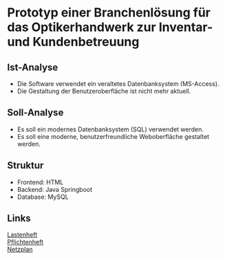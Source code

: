 # Prototyp einer Branchenlösung für das Optikerhandwerk zur Inventar- und Kundenbetreuung

## Ist-Analyse

- Die Software verwendet ein veraltetes Datenbanksystem (MS-Access).
- Die Gestaltung der Benutzeroberfläche ist nicht mehr aktuell.

## Soll-Analyse

- Es soll ein modernes Datenbanksystem (SQL) verwendet werden.
- Es soll eine moderne, benutzerfreundliche Weboberfläche gestaltet werden.

## Struktur
* Frontend: HTML
* Backend: Java Springboot
* Database: MySQL

## Links
[Lastenheft](https://kstlinfo-my.sharepoint.com/:w:/g/personal/marten_knystock_campus_kstl_de/EWdrL29u_n9MoWcfNHLSBcoBSCiM-zFt9eo9uOuwIlvDog?e=k9mJ6w)
<br>
[Pflichtenheft](https://kstlinfo-my.sharepoint.com/:w:/g/personal/tom_volmer_campus_kstl_de/EQo7P0h-HmlJqI1qdyyq3ZwBZkbRvNAZmD0urwarAb6m0w?rtime=PGvW8PWA2kg)
<br>
[Netzplan](https://kstlinfo-my.sharepoint.com/:x:/g/personal/marten_knystock_campus_kstl_de/EStvpgzskKpLkfu888DZk0cBtcmsMb1jRR7kZ5JvLuGoBw)
